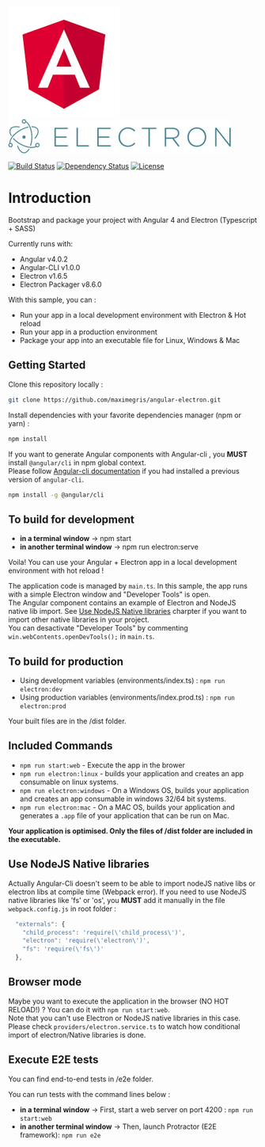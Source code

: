 [![Angular Logo](./logo-angular.jpg)](https://angular.io/) [![Electron Logo](./logo-electron.jpg)](https://electron.atom.io/)

[![Build Status](https://travis-ci.org/maximegris/angular-electron.svg?branch=master)](https://travis-ci.org/maximegris/angular-electron)
[![Dependency Status](https://dependencyci.com/github/maximegris/angular-electron/badge)](https://dependencyci.com/github/maximegris/angular-electron)
[![License](https://img.shields.io/badge/license-Apache2-blue.svg?style=flat)](https://github.com/maximegris/angular-electron/blob/master/LICENSE.md)

# Introduction

Bootstrap and package your project with Angular 4 and Electron (Typescript + SASS)

Currently runs with:

- Angular v4.0.2
- Angular-CLI v1.0.0
- Electron v1.6.5
- Electron Packager v8.6.0

With this sample, you can :

- Run your app in a local development environment with Electron & Hot reload
- Run your app in a production environment
- Package your app into an executable file for Linux, Windows & Mac

## Getting Started

Clone this repository locally :

``` bash
git clone https://github.com/maximegris/angular-electron.git
```

Install dependencies with your favorite dependencies manager (npm or yarn) :

``` bash
npm install
```

If you want to generate Angular components with Angular-cli , you **MUST** install `@angular/cli` in npm global context.  
Please follow [Angular-cli documentation](https://github.com/angular/angular-cli) if you had installed a previous version of `angular-cli`.

``` bash
npm install -g @angular/cli
```

## To build for development

- **in a terminal window** -> npm start  
- **in another terminal window** -> npm run electron:serve

Voila! You can use your Angular + Electron app in a local development environment with hot reload !

The application code is managed by `main.ts`. In this sample, the app runs with a simple Electron window and "Developer Tools" is open.  
The Angular component contains an example of Electron and NodeJS native lib import. See [Use NodeJS Native libraries](#use-nodejs-native-libraries) charpter if you want to import other native libraries in your project.  
You can desactivate "Developer Tools" by commenting `win.webContents.openDevTools();` in `main.ts`.

## To build for production

- Using development variables (environments/index.ts) :  `npm run electron:dev`
- Using production variables (environments/index.prod.ts) :  `npm run electron:prod`

Your built files are in the /dist folder.

## Included Commands

- `npm run start:web` - Execute the app in the brower
- `npm run electron:linux` - builds your application and creates an app consumable on linux systems.
- `npm run electron:windows` - On a Windows OS, builds your application and creates an app consumable in windows 32/64 bit systems.
- `npm run electron:mac` - On a MAC OS, builds your application and generates a `.app` file of your application that can be run on Mac.

**Your application is optimised. Only the files of /dist folder are included in the executable.**

## Use NodeJS Native libraries

Actually Angular-Cli doesn't seem to be able to import nodeJS native libs or electron libs at compile time (Webpack error).
If you need to use NodeJS native libraries like 'fs' or 'os', you **MUST** add it manually in the file `webpack.config.js` in root folder :

```javascript
  "externals": {
    "child_process": 'require(\'child_process\')',
    "electron": 'require(\'electron\')',
    "fs": 'require(\'fs\')'
  },
```

## Browser mode

Maybe you want to execute the application in the browser (NO HOT RELOAD!) ? You can do it with `npm run start:web`.  
Note that you can't use Electron or NodeJS native libraries in this case. Please check `providers/electron.service.ts` to watch how conditional import of electron/Native libraries is done.

## Execute E2E tests

You can find end-to-end tests in /e2e folder.

You can run tests with the command lines below : 
- **in a terminal window** -> First, start a web server on port 4200 : `npm run start:web`  
- **in another terminal window** -> Then, launch Protractor (E2E framework): `npm run e2e`

